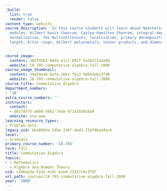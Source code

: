 ```yaml
---
_build:
  list: true
  render: false
content_type: website
course_description: 'In this course students will learn about Noetherian rings and
  modules, Hilbert basis theorem, Cayley-Hamilton theorem, integral dependence, Noether
  normalization, the Nullstellensatz, localization, primary decomposition, DVRs, filtrations,
  length, Artin rings, Hilbert polynomials, tensor products, and dimension theory.

  '
course_image:
  content: 362f45b5-68d4-e1c1-891f-5a303714aa9d
  website: 18-705-commutative-algebra-fall-2008
course_image_thumbnail:
  content: 34a59aa0-befa-16b2-fbc3-9d64debc2fd8
  website: 18-705-commutative-algebra-fall-2008
course_title: Commutative Algebra
department_numbers:
- '18'
extra_course_numbers: ''
instructors:
  content:
  - d6c7d77b-a666-5662-7dab-9f1a20a016a9
  website: ocw-www
learning_resource_types:
- Problem Sets
legacy_uid: bba888da-2d5e-336f-dad1-219f9bad4ecb
level:
- Graduate
primary_course_number: '18.705'
term: Fall
title: Commutative Algebra
topics:
- - Mathematics
  - Algebra and Number Theory
uid: c286ae3e-f2d1-4c8c-b1e8-23317cbc3f97
url_path: courses/18-705-commutative-algebra-fall-2008
year: '2008'
---
```

